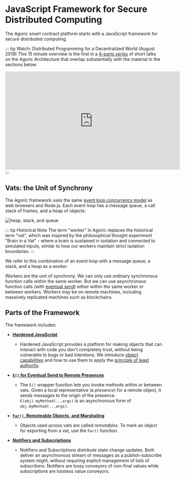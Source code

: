 # JavaScript Framework for Secure Distributed Computing

The Agoric smart contract platform starts with a JavaScript framework
for secure distributed computing.

::: tip Watch: Distributed Programming for a Decentralized World (August 2019)
This 15 minute overview is the first in a
[4-parts series](https://www.youtube.com/playlist?list=PLzDw4TTug5O1oHRbp2HkcvKABAY9FKsmG)
of short talks on the Agoric Architecture that overlap substantially with the material in
the sections below.
<br />
<ClientOnly>

<iframe width="560" height="315" src="https://www.youtube.com/embed/52SgGFpWjsY?list=PLzDw4TTug5O1oHRbp2HkcvKABAY9FKsmG" title="YouTube video player" frameborder="0" allow="accelerometer; autoplay; clipboard-write; encrypted-media; gyroscope; picture-in-picture" allowfullscreen></iframe>
</ClientOnly>
:::

## Vats: the Unit of Synchrony

The Agoric framework uses the same [event loop concurrency model](https://developer.mozilla.org/en-US/docs/Web/JavaScript/EventLoop) as web browsers and Node.js.
Each event loop has a message queue, a call stack of frames, and a heap of objects:

![heap, stack, and queue](https://developer.mozilla.org/en-US/docs/Web/JavaScript/Event_Loop/the_javascript_runtime_environment_example.svg)

::: tip Historical Note
The term "worker" in Agoric replaces the historical term "vat", which was inspired by the philosophical thought experiment "Brain in a Vat" - where a brain is sustained in isolation and connected to simulated inputs, similar to how our workers maintain strict isolation boundaries.
:::

We refer to this combination of an event loop with a message queue, a stack, and a heap as a _worker_.

Workers are the unit of synchrony. We can only use ordinary synchronous
function calls within the same worker. But we can use asynchronous function calls
(with [eventual send](./eventual-send)) either within the same worker or between workers.
Workers may be on remote machines, including massively replicated machines such as blockchains.

## Parts of the Framework

The framework includes:

- **[Hardened JavaScript](./hardened-js)**

  - Hardened JavaScript provides a platform for
    making objects that can interact with code you don't completely trust,
    without being vulnerable to bugs or bad intentions.
    We introduce [object capabilities](./hardened-js#object-capabilities-ocaps) and how to use them
    to apply the [principle of least authority](./hardened-js#the-principle-of-least-authority-pola).

- **[`E()` for Eventual Send to Remote Presences](./eventual-send)**

  - The `E()` wrapper function lets
    you invoke methods within or between vats.
    Given a local representative (a _presence_) for a remote object,
    it sends messages to the origin of the presence.
    `E(obj).myMethod(...args)` is an asynchronous form of `obj.myMethod(...args)`.

- **[`Far()`, Remoteable Objects, and Marshaling](./far)**

  - Objects used across vats are called _remotables_.
    To mark an object for exporting from a vat, use the `Far()` function.

- **[Notifiers and Subscriptions](./notifiers)**
  - Notifiers and Subscriptions distribute state change
    updates. Both deliver an asynchronous stream of messages as a publish-subscribe system
    might, without requiring explicit management of lists of subscribers. Notifiers are
    lossy conveyors of non-final values while subscriptions are lossless value conveyors.
